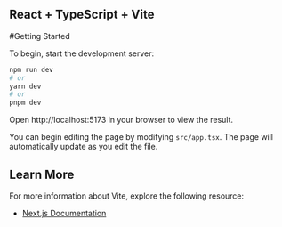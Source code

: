 ## React + TypeScript + Vite

#Getting Started

To begin, start the development server:

```bash
npm run dev
# or
yarn dev
# or
pnpm dev
```
Open http://localhost:5173 in your browser to view the result.

You can begin editing the page by modifying `src/app.tsx`. The page will automatically update as you edit the file.

## Learn More

For more information about Vite, explore the following resource:

- [Next.js Documentation]([https://nextjs.org/docs](https://pt.vitejs.dev/guide/))
